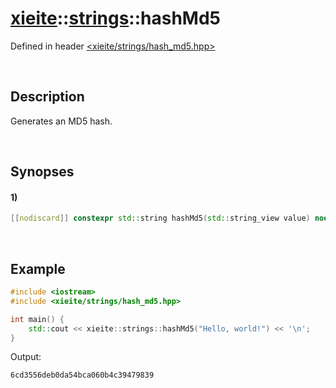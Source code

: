 # [xieite](../../xieite.md)\:\:[strings](../../strings.md)\:\:hashMd5
Defined in header [<xieite/strings/hash_md5.hpp>](../../../include/xieite/strings/hash_md5.hpp)

&nbsp;

## Description
Generates an MD5 hash.

&nbsp;

## Synopses
#### 1)
```cpp
[[nodiscard]] constexpr std::string hashMd5(std::string_view value) noexcept;
```

&nbsp;

## Example
```cpp
#include <iostream>
#include <xieite/strings/hash_md5.hpp>

int main() {
    std::cout << xieite::strings::hashMd5("Hello, world!") << '\n';
}
```
Output:
```
6cd3556deb0da54bca060b4c39479839
```
